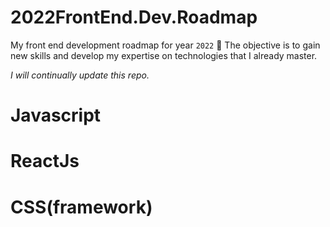 # 2022FrontEnd.Dev.Roadmap

My front end development roadmap for year `2022` 🚀
The objective is to gain new skills and develop my expertise on technologies that I already master.


_I will continually update this repo._

# Javascript

# ReactJs

# CSS(framework)
